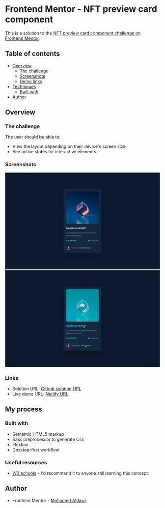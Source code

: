 # Frontend Mentor - NFT preview card component

This is a solution to the [NFT preview card component challenge on Frontend Mentor](https://www.frontendmentor.io/challenges/nft-preview-card-component-SbdUL_w0U).

## Table of contents

- [Overview](#overview)
  - [The challenge](#the-challenge)
  - [Screenshots](#screenshots)
  - [Demo links](#links)
- [Techniques](#my-process)
  - [Built with](#built-with)
- [Author](#author)


## Overview

### The challenge

The user should be able to:

- View the layout depending on their device's screen size.
- See active states for interactive elements.

### Screenshots

![](./design/desktop-design.jpg)   ![](./design/active-states.jpg) 

### Links

- Solution URL: [Github solution URL](https://github.com/MohamedAldawi/NFT-preview-card-component)
- Live demo URL: [Netlify URL](https://aldawi-web-frontend-mentor-card.netlify.app/)

## My process

### Built with

- Semantic HTML5 markup
- Sass preprocessor to generate Css
- Flexbox
- Desktop-first workflow

### Useful resources

- [W3 schools](https://www.w3schools.com/) - I'd recommend it to anyone still learning this concept.

## Author

- Frontend Mentor - [Mohamed Aldawi](https://aldawi-web-frontend-mentor-card.netlify.app/)
